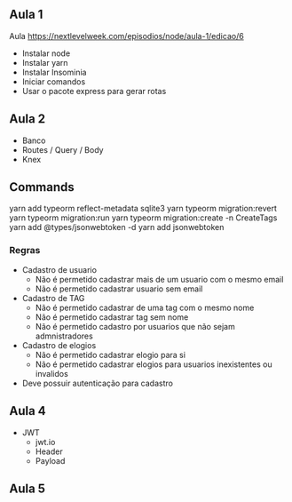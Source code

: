## Aula 1
Aula https://nextlevelweek.com/episodios/node/aula-1/edicao/6

 * Instalar node
 * Instalar yarn
 * Instalar Insominia
 * Iniciar comandos
 * Usar o pacote express para gerar rotas

 ## Aula 2 
 * Banco
 * Routes / Query / Body
 * Knex

## Commands 
yarn add typeorm reflect-metadata sqlite3
yarn typeorm migration:revert
yarn typeorm migration:run
yarn typeorm migration:create -n CreateTags
yarn add @types/jsonwebtoken -d
yarn add jsonwebtoken

### Regras
* Cadastro de usuario
    * Não é permetido cadastrar mais de um usuario com o mesmo email
    * Não é permetido cadastrar usuario sem email
* Cadastro de TAG
    * Não é permetido cadastrar de uma tag com o mesmo nome
    * Não é permetido cadastrar tag sem nome
    * Não é permetido cadastro por usuarios que não sejam admnistradores
* Cadastro de elogios
    * Não é permetido cadastrar elogio para si
    * Não é permetido cadastrar elogios para usuarios inexistentes ou invalidos
* Deve possuir autenticação para cadastro

## Aula 4

* JWT
    * jwt.io
    * Header
    * Payload
## Aula 5


